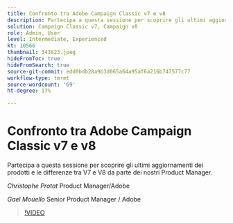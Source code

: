 ```yaml
---
title: Confronto tra Adobe Campaign Classic v7 e v8
description: Partecipa a questa sessione per scoprire gli ultimi aggiornamenti dei prodotti e le differenze tra V7 e V8 da parte dei nostri Product Manager.
solution: Campaign Classic v7, Campaign v8
role: Admin, User
level: Intermediate, Experienced
kt: 10566
thumbnail: 343823.jpeg
hideFromToc: true
hideFromSearch: true
source-git-commit: edd0bdb28a9b3d065a64a95af6a216b747577c77
workflow-type: tm+mt
source-wordcount: '69'
ht-degree: 17%

---
```


# Confronto tra Adobe Campaign Classic v7 e v8

Partecipa a questa sessione per scoprire gli ultimi aggiornamenti dei prodotti e le differenze tra V7 e V8 da parte dei nostri Product Manager.

*Christophe Protat* Product Manager/Adobe

*Gael Mouello* Senior Product Manager / Adobe

>[!VIDEO](https://video.tv.adobe.com/v/343823/?quality=12&learn=on)
